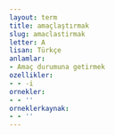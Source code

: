 ```yaml
---
layout: term
title: amaçlaştırmak
slug: amaclastirmak
letter: A
lisan: Türkçe
anlamlar:
- Amaç durumuna getirmek
ozellikler:
- - -i
ornekler:
- - ''
orneklerkaynak:
- - ''
---
```

